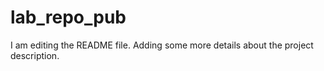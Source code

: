 # lab_repo_pub
I am editing the README file. Adding some more details about the project description.
